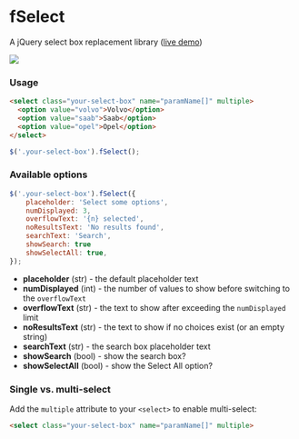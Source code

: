 # fSelect
A jQuery select box replacement library ([live demo](https://jsfiddle.net/xpvt214o/785263/))

<img src="https://image.ibb.co/g7AcFU/Capture54.png"  />

### Usage
```html
<select class="your-select-box" name="paramName[]" multiple>
  <option value="volvo">Volvo</option>
  <option value="saab">Saab</option>
  <option value="opel">Opel</option>
</select>
```
```javascript
$('.your-select-box').fSelect();
```

### Available options

```javascript
$('.your-select-box').fSelect({
    placeholder: 'Select some options',
    numDisplayed: 3,
    overflowText: '{n} selected',
    noResultsText: 'No results found',
    searchText: 'Search',
    showSearch: true
    showSelectAll: true,
});
```

* **placeholder** (str) - the default placeholder text
* **numDisplayed** (int) - the number of values to show before switching to the `overflowText`
* **overflowText** (str) - the text to show after exceeding the `numDisplayed` limit
* **noResultsText** (str) - the text to show if no choices exist (or an empty string)
* **searchText** (str) - the search box placeholder text
* **showSearch** (bool) - show the search box?
* **showSelectAll** (bool) - show the Select All option?

### Single vs. multi-select

Add the `multiple` attribute to your `<select>` to enable multi-select:

```html
<select class="your-select-box" name="paramName[]" multiple>
```
